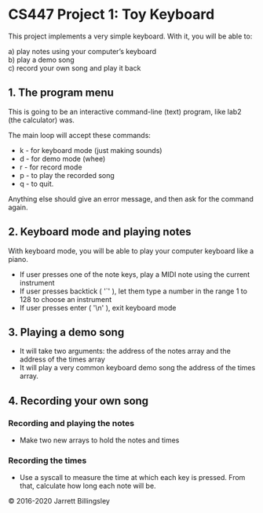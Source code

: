 # CS447 Project 1: Toy Keyboard 

This project implements a very simple keyboard. With it, you
will be able to:

a) play notes using your computer’s keyboard <br/>
b) play a demo song <br/>
c) record your own song and play it back <br/>

## 1. The program menu

This is going to be an interactive command-line (text) program, like
lab2 (the calculator) was.

The main loop will accept these commands:

  - k - for keyboard mode (just making sounds)
  - d - for demo mode (whee)
  - r - for record mode
  - p - to play the recorded song
  - q - to quit.

Anything else should give an error message, and then ask for the
command again.

## 2. Keyboard mode and playing notes

With keyboard mode, you will be able to play your computer keyboard
like a piano.

  - If user presses one of the note keys, play a MIDI note using the
    current instrument
  - If user presses backtick ( '`' ), let them type a number in the
    range 1 to 128 to choose an instrument
  - If user presses enter ( '\n' ), exit keyboard mode

## 3. Playing a demo song

  - It will take two arguments: the address of the notes array and the 
    address of the times array
  - It will play a very common keyboard demo song
    the address of the times array.
    
## 4. Recording your own song

  ### Recording and playing the notes
  - Make two new arrays to hold the notes and times

  ### Recording the times
  - Use a syscall to measure the time at which each key is pressed. From that, calculate how long each note
    will be.
    
© 2016-2020 Jarrett Billingsley   
